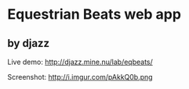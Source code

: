 Equestrian Beats web app
===

by djazz
---


Live demo: http://djazz.mine.nu/lab/eqbeats/

Screenshot: http://i.imgur.com/pAkkQ0b.png